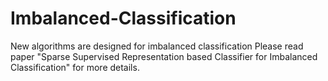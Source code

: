 # Imbalanced-Classification
New algorithms are designed for imbalanced classification
Please read paper "Sparse Supervised Representation based Classifier for Imbalanced Classification" for more details.
